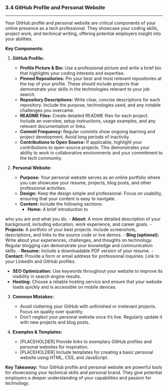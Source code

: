 ### 3.4 GitHub Profile and Personal Website

---

Your GitHub profile and personal website are critical components of your online presence as a tech professional. They showcase your coding skills, project work, and technical writing, offering potential employers insight into your abilities.

**Key Components:**

1. **GitHub Profile:**
   - **Profile Picture & Bio:** Use a professional picture and write a brief bio that highlights your coding interests and expertise.
   - **Pinned Repositories:** Pin your best and most relevant repositories at the top of your profile. These should include projects that demonstrate your skills in the technologies relevant to your job search.
   - **Repository Descriptions:** Write clear, concise descriptions for each repository. Include the purpose, technologies used, and any notable challenges you overcame.
   - **README Files:** Create detailed README files for each project. Include an overview, setup instructions, usage examples, and any relevant documentation or links.
   - **Commit Frequency:** Regular commits show ongoing learning and project development. Avoid long periods of inactivity.
   - **Contributions to Open Source:** If applicable, highlight your contributions to open-source projects. This demonstrates your ability to work in collaborative environments and your commitment to the tech community.

2. **Personal Website:**
   - **Purpose:** Your personal website serves as an online portfolio where you can showcase your resume, projects, blog posts, and other professional activities.
   - **Design:** Keep the design simple and professional. Focus on usability, ensuring that your content is easy to navigate.
   - **Content:** Include the following sections:
     - **Home:** A brief introduction to

 who you are and what you do.
     - **About:** A more detailed description of your background, including education, work experience, and career goals.
     - **Projects:** A portfolio of your best projects. Include screenshots, descriptions, and links to the source code or live demos.
     - **Blog (optional):** Write about your experiences, challenges, and thoughts on technology. Regular blogging can demonstrate your knowledge and communication skills.
     - **Resume:** Include a downloadable PDF version of your resume.
     - **Contact:** Provide a form or email address for professional inquiries. Link to your LinkedIn and GitHub profiles.
   - **SEO Optimization:** Use keywords throughout your website to improve its visibility in search engine results.
   - **Hosting:** Choose a reliable hosting service and ensure that your website loads quickly and is accessible on mobile devices.

3. **Common Mistakes:**
   - Avoid cluttering your GitHub with unfinished or irrelevant projects. Focus on quality over quantity.
   - Don’t neglect your personal website once it’s live. Regularly update it with new projects and blog posts.

4. **Examples & Templates:**
   - [PLACEHOLDER] Provide links to exemplary GitHub profiles and personal websites for inspiration.
   - [PLACEHOLDER] Include templates for creating a basic personal website using HTML, CSS, and JavaScript.

**Key Takeaway:**
Your GitHub profile and personal website are powerful tools for showcasing your technical skills and personal brand. They give potential employers a deeper understanding of your capabilities and passion for technology.